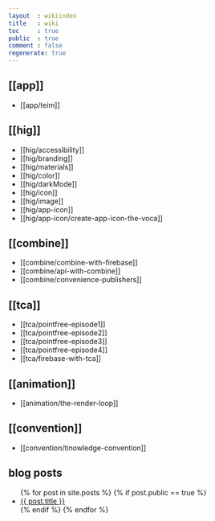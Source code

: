 ```yaml
---
layout  : wikiindex
title   : wiki
toc     : true
public  : true
comment : false
regenerate: true
---
```

## [[app]]

* [[app/teim]]

## [[hig]]

* [[hig/accessibility]]
* [[hig/branding]]
* [[hig/materials]]
* [[hig/color]]
* [[hig/darkMode]]
* [[hig/icon]]
* [[hig/image]]
* [[hig/app-icon]]
* [[hig/app-icon/create-app-icon-the-voca]]

## [[combine]]

* [[combine/combine-with-firebase]]
* [[combine/api-with-combine]]
* [[combine/convenience-publishers]]

## [[tca]]

* [[tca/pointfree-episode1]]
* [[tca/pointfree-episode2]]
* [[tca/pointfree-episode3]]
* [[tca/pointfree-episode4]]
* [[tca/firebase-with-tca]]


## [[animation]]

* [[animation/the-render-loop]]

## [[convention]]

* [[convention/tinowledge-convention]]

## blog posts
<div>
    <ul>
{% for post in site.posts %}
    {% if post.public == true %}
        <li>
            <a class="post-link" href="{{ post.url | prepend: site.baseurl }}">
                {{ post.title }}
            </a>
        </li>
    {% endif %}
{% endfor %}
    </ul>
</div>

